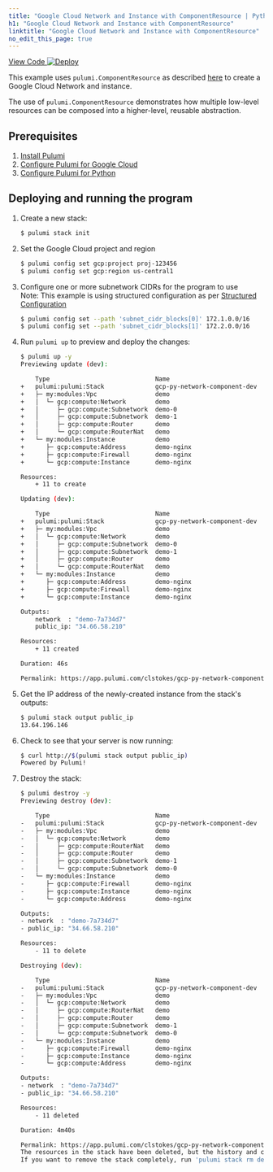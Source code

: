 ```yaml
---
title: "Google Cloud Network and Instance with ComponentResource | Python"
h1: "Google Cloud Network and Instance with ComponentResource"
linktitle: "Google Cloud Network and Instance with ComponentResource"
no_edit_this_page: true
---
```


<!-- WARNING: this page was generated by a tool. Do not edit it by hand. -->
<!-- To change it, please see https://github.com/pulumi/docs/tree/master/tools/mktutorial. -->

<p class="mb-4 flex">
    <a class="flex flex-wrap items-center rounded text-xs text-white bg-blue-600 border-2 border-blue-600 px-2 mr-2 whitespace-no-wrap hover:text-white" style="height: 32px" href="https://github.com/pulumi/examples/tree/master/gcp-py-network-component" target="_blank">
        <span><i class="fab fa-github pr-2"></i> View Code</span>
    </a>
    <a href="https://app.pulumi.com/new?template=https://github.com/pulumi/examples/tree/master/gcp-py-network-component" target="_blank">
        <img src="https://get.pulumi.com/new/button.svg" alt="Deploy">
    </a>
</p>


This example uses `pulumi.ComponentResource` as described [here](https://www.pulumi.com/docs/intro/concepts/resources/#components) 
to create a Google Cloud Network and instance.

The use of `pulumi.ComponentResource` demonstrates how multiple low-level resources 
can be composed into a higher-level, reusable abstraction.

## Prerequisites

1. [Install Pulumi](https://www.pulumi.com/docs/get-started/install/)
1. [Configure Pulumi for Google Cloud](https://www.pulumi.com/docs/intro/cloud-providers/gcp/setup/)
1. [Configure Pulumi for Python](https://www.pulumi.com/docs/intro/languages/python/)

## Deploying and running the program

1. Create a new stack:

    ```bash
    $ pulumi stack init
    ```

1. Set the Google Cloud project and region

    ```bash
    $ pulumi config set gcp:project proj-123456
    $ pulumi config set gcp:region us-central1
    ```

1. Configure one or more subnetwork CIDRs for the program to use  
   Note: This example is using structured configuration as per [Structured Configuration](https://www.pulumi.com/docs/intro/concepts/config/#structured-configuration)

    ```bash
    $ pulumi config set --path 'subnet_cidr_blocks[0]' 172.1.0.0/16
    $ pulumi config set --path 'subnet_cidr_blocks[1]' 172.2.0.0/16
    ```

1. Run `pulumi up` to preview and deploy the changes:

    ```bash
    $ pulumi up -y
    Previewing update (dev):

        Type                             Name                          Plan
    +   pulumi:pulumi:Stack              gcp-py-network-component-dev  create
    +   ├─ my:modules:Vpc                demo                          create
    +   │  └─ gcp:compute:Network        demo                          create
    +   │     ├─ gcp:compute:Subnetwork  demo-0                        create
    +   │     ├─ gcp:compute:Subnetwork  demo-1                        create
    +   │     ├─ gcp:compute:Router      demo                          create
    +   │     └─ gcp:compute:RouterNat   demo                          create
    +   └─ my:modules:Instance           demo                          create
    +      ├─ gcp:compute:Address        demo-nginx                    create
    +      ├─ gcp:compute:Firewall       demo-nginx                    create
    +      └─ gcp:compute:Instance       demo-nginx                    create

    Resources:
        + 11 to create

    Updating (dev):

        Type                             Name                          Status
    +   pulumi:pulumi:Stack              gcp-py-network-component-dev  created
    +   ├─ my:modules:Vpc                demo                          created
    +   │  └─ gcp:compute:Network        demo                          created
    +   │     ├─ gcp:compute:Subnetwork  demo-0                        created
    +   │     ├─ gcp:compute:Subnetwork  demo-1                        created
    +   │     ├─ gcp:compute:Router      demo                          created
    +   │     └─ gcp:compute:RouterNat   demo                          created
    +   └─ my:modules:Instance           demo                          created
    +      ├─ gcp:compute:Address        demo-nginx                    created
    +      ├─ gcp:compute:Firewall       demo-nginx                    created
    +      └─ gcp:compute:Instance       demo-nginx                    created

    Outputs:
        network  : "demo-7a734d7"
        public_ip: "34.66.58.210"

    Resources:
        + 11 created

    Duration: 46s

    Permalink: https://app.pulumi.com/clstokes/gcp-py-network-component/dev/updates/10
    ```

1. Get the IP address of the newly-created instance from the stack's outputs: 

    ```bash
    $ pulumi stack output public_ip
    13.64.196.146
    ```

1. Check to see that your server is now running:

    ```bash
    $ curl http://$(pulumi stack output public_ip)
    Powered by Pulumi!
    ```

1. Destroy the stack:

    ```bash
    $ pulumi destroy -y
    Previewing destroy (dev):

        Type                             Name                          Plan
    -   pulumi:pulumi:Stack              gcp-py-network-component-dev  delete
    -   ├─ my:modules:Vpc                demo                          delete
    -   │  └─ gcp:compute:Network        demo                          delete
    -   │     ├─ gcp:compute:RouterNat   demo                          delete
    -   │     ├─ gcp:compute:Router      demo                          delete
    -   │     ├─ gcp:compute:Subnetwork  demo-1                        delete
    -   │     └─ gcp:compute:Subnetwork  demo-0                        delete
    -   └─ my:modules:Instance           demo                          delete
    -      ├─ gcp:compute:Firewall       demo-nginx                    delete
    -      ├─ gcp:compute:Instance       demo-nginx                    delete
    -      └─ gcp:compute:Address        demo-nginx                    delete

    Outputs:
    - network  : "demo-7a734d7"
    - public_ip: "34.66.58.210"

    Resources:
        - 11 to delete

    Destroying (dev):

        Type                             Name                          Status
    -   pulumi:pulumi:Stack              gcp-py-network-component-dev  deleted
    -   ├─ my:modules:Vpc                demo                          deleted
    -   │  └─ gcp:compute:Network        demo                          deleted
    -   │     ├─ gcp:compute:RouterNat   demo                          deleted
    -   │     ├─ gcp:compute:Router      demo                          deleted
    -   │     ├─ gcp:compute:Subnetwork  demo-1                        deleted
    -   │     └─ gcp:compute:Subnetwork  demo-0                        deleted
    -   └─ my:modules:Instance           demo                          deleted
    -      ├─ gcp:compute:Firewall       demo-nginx                    deleted
    -      ├─ gcp:compute:Instance       demo-nginx                    deleted
    -      └─ gcp:compute:Address        demo-nginx                    deleted

    Outputs:
    - network  : "demo-7a734d7"
    - public_ip: "34.66.58.210"

    Resources:
        - 11 deleted

    Duration: 4m40s

    Permalink: https://app.pulumi.com/clstokes/gcp-py-network-component/dev/updates/11
    The resources in the stack have been deleted, but the history and configuration associated with the stack are still maintained.
    If you want to remove the stack completely, run 'pulumi stack rm dev'.
    ```

